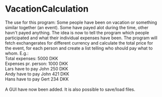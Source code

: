 VacationCalculation
===================
The use for this program:
Some people have been on vacation or something similar together (an event). Some have payed alot during the time, other havn't payed anything. The idea is now to tell the program which people participated and what their individual expenses have been. 
The program will fetch exchangerates for different currency and calculate the total price for the event, for each person and create a list telling who should pay what to whom. E.g.:<br>
Total expenses: 5000 DKK<br>
Expenses pr. person: 1000 DKK<br>
Lars have to pay John 250 DKK<br>
Andy have to pay John 421 DKK<br>
Hans have to pay Gert 234 DKK<br>
<br>
A GUI have now been added. It is also possible to save/load files.

